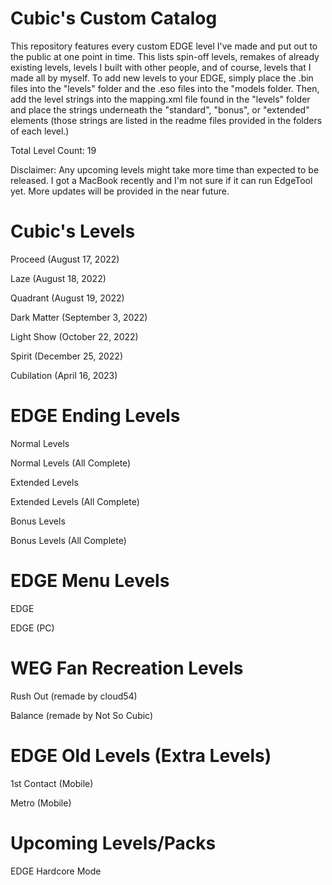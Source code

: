# Cubic's Custom Catalog
This repository features every custom EDGE level I've made and put out to the public at one point in time. This lists spin-off levels, remakes of already existing levels, levels I built with other people, and of course, levels that I made all by myself. To add new levels to your EDGE, simply place the .bin files into the "levels" folder and the .eso files into the "models folder. Then, add the level strings into the mapping.xml file found in the "levels" folder and place the strings underneath the "standard", "bonus", or "extended" elements (those strings are listed in the readme files provided in the folders of each level.)

Total Level Count: 19

Disclaimer: Any upcoming levels might take more time than expected to be released. I got a MacBook recently and I'm not sure if it can run EdgeTool yet. More updates will be provided in the near future.

# Cubic's Levels
Proceed (August 17, 2022)

Laze (August 18, 2022)

Quadrant (August 19, 2022)

Dark Matter (September 3, 2022)

Light Show (October 22, 2022)

Spirit (December 25, 2022)

Cubilation (April 16, 2023)

# EDGE Ending Levels
Normal Levels

Normal Levels (All Complete)

Extended Levels

Extended Levels (All Complete)

Bonus Levels

Bonus Levels (All Complete)

# EDGE Menu Levels
EDGE

EDGE (PC)

# WEG Fan Recreation Levels
Rush Out (remade by cloud54)

Balance (remade by Not So Cubic)

# EDGE Old Levels (Extra Levels)
1st Contact (Mobile)

Metro (Mobile)

# Upcoming Levels/Packs
EDGE Hardcore Mode
